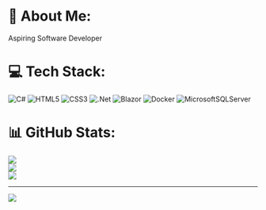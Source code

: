 # 💫 About Me:
Aspiring Software Developer


# 💻 Tech Stack:
![C#](https://img.shields.io/badge/c%23-%23239120.svg?style=for-the-badge&logo=csharp&logoColor=white)
![HTML5](https://img.shields.io/badge/html5-%23E34F26.svg?style=for-the-badge&logo=html5&logoColor=white) 
![CSS3](https://img.shields.io/badge/css3-%231572B6.svg?style=for-the-badge&logo=css3&logoColor=white)
![.Net](https://img.shields.io/badge/.NET-5C2D91?style=for-the-badge&logo=.net&logoColor=white) 
![Blazor](https://img.shields.io/badge/blazor-%235C2D91.svg?style=for-the-badge&logo=blazor&logoColor=white)
![Docker](https://img.shields.io/badge/docker-%230db7ed.svg?style=for-the-badge&logo=docker&logoColor=white) 
![MicrosoftSQLServer](https://img.shields.io/badge/Microsoft%20SQL%20Server-CC2927?style=for-the-badge&logo=microsoft%20sql%20server&logoColor=white)

# 📊 GitHub Stats:
![](https://github-readme-stats.vercel.app/api?username=tehtark&theme=dark&hide_border=false&include_all_commits=false&count_private=false)<br/>
![](https://github-readme-streak-stats.herokuapp.com/?user=tehtark&theme=dark&hide_border=false)<br/>
![](https://github-readme-stats.vercel.app/api/top-langs/?username=tehtark&theme=dark&hide_border=false&include_all_commits=false&count_private=false&layout=compact)

---
[![](https://visitcount.itsvg.in/api?id=tehtark&icon=0&color=12)](https://visitcount.itsvg.in)

<!-- Proudly created with GPRM ( https://gprm.itsvg.in ) -->
